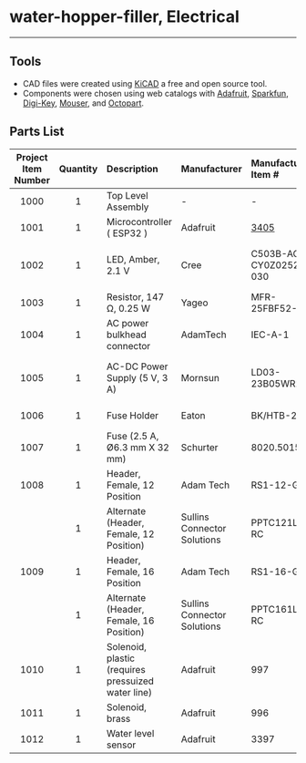 # water-hopper-filler, Electrical

---

## Tools

- CAD files were created using [KiCAD](https://www.kicad.org/) a free and open source tool.
- Components were chosen using web catalogs with [Adafruit](https://www.adafruit.com/), [Sparkfun](https://www.sparkfun.com/), [Digi-Key](https://www.digikey.ca/), [Mouser](https://mouser.ca/), and [Octopart](https://octopart.com/).

## Parts List

| Project Item Number | Quantity | Description                                        | Manufacturer                | Manufacturer Item #                                  | Distributor  | Distributor #                                                                                                                                            |
| :-----------------: | :------: | :------------------------------------------------- | :-------------------------- | :--------------------------------------------------- | :----------- | :------------------------------------------------------------------------------------------------------------------------------------------------------- |
|        1000         |    1     | Top Level Assembly                                 | -                           | -                                                    | Digi-Key     | -                                                                                                                                                        |
|        1001         |    1     | Microcontroller ( ESP32 )                          | Adafruit                    | [3405](https://www.adafruit.com/product/3405)        | Digi-Key     | [1528-2181-ND](https://www.digikey.ca/en/products/detail/adafruit-industries-llc/3405/7244967)                                                           |
|        1002         |    1     | LED, Amber, 2.1 V                                  | Cree                        | C503B-ACN-CY0Z0252-030                               | Digi-Key     | [C503B-ACN-CY0Z0252-030CT-ND](https://www.digikey.ca/en/products/detail/creeled-inc/C503B-ACN-CY0Z0252-030/2341518)                                      |
|        1003         |    1     | Resistor, 147 Ω, 0.25 W                            | Yageo                       | MFR-25FBF52-147R                                     | Digi-Key     | [147XBK-ND](https://www.digikey.ca/en/products/detail/yageo/MFR-25FBF52-147R/12829)                                                                      |
|        1004         |    1     | AC power bulkhead connector                        | AdamTech                    | IEC-A-1                                              | Digi-Key     | [2057-IEC-A-1-ND](https://www.digikey.ca/en/products/detail/adam-tech/IEC-A-1/9832381)                                                                   |
|        1005         |    1     | AC-DC Power Supply (5 V, 3 A)                      | Mornsun                     | LD03-23B05WR2                                        | Digi-Key     | [2725-LD03-23B05WR2-ND](https://www.digikey.ca/en/products/detail/mornsun-america-llc/LD03-23B05WR2/13968647)                                            |
|        1006         |    1     | Fuse Holder                                        | Eaton                       | BK/HTB-22I-R                                         | Digi-Key     | [283-2851-ND](https://www.digikey.ca/en/products/detail/eaton-electronics-division/BK-HTB-22I-R/1024104)                                                 |
|        1007         |    1     | Fuse (2.5 A, Ø6.3 mm X 32 mm)                      | Schurter                    | 8020.5015                                            | Digi-Key     | [486-3090-ND](https://www.digikey.ca/en/products/detail/schurter-inc/8020-5015/5051479)                                                                  |
|        1008         |    1     | Header, Female, 12 Position                        | Adam Tech                   | RS1-12-G                                             | Digi-Key     | [2057-RS1-12-G-ND](https://www.digikey.ca/en/products/detail/adam-tech/RS1-12-G/9832041)                                                                 |
|                     |    1     | Alternate (Header, Female, 12 Position)            | Sullins Connector Solutions | PPTC121LFBN-RC                                       | Digi-Key     | [S6100-ND](https://www.digikey.ca/en/products/detail/sullins-connector-solutions/PPTC121LFBN-RC/807231?s=N4IgTCBcDaIApwCoGECMZUBkBiAhAcgLQBKyIAugL5A)    |
|        1009         |    1     | Header, Female, 16 Position                        | Adam Tech                   | RS1-16-G                                             |              |                                                                                                                                                          |
|                     |    1     | Alternate (Header, Female, 16 Position)            | Sullins Connector Solutions | PPTC161LFBN-RC                                       | Digi-Key     | [S7014-ND](https://www.digikey.ca/en/products/detail/sullins-connector-solutions/PPTC161LFBN-RC/810154?s=N4IgTCBcDaIApwCoGECMA2VAZAYgIQDkBaAJWRAF0BfIA)  |
|        1010         |    1     | Solenoid, plastic (requires pressuized water line) | Adafruit                    | 997                                                  | Digi-Key     | [1528-2003-ND](https://www.digikey.ca/en/products/detail/adafruit-industries-llc/997/6827136)                                                            |
|        1011         |    1     | Solenoid, brass                                    | Adafruit                    | 996                                                  | Digi-Key     | [1528-1280-ND](https://www.digikey.ca/en/products/detail/adafruit-industries-llc/996/5356765)                                                            |
|        1012         |    1     | Water level sensor                                 | Adafruit                    | 3397                                                 | Digi-Key     | [1528-2352-ND](https://www.digikey.ca/en/products/detail/adafruit-industries-llc/3397/7566144)                                                           |
